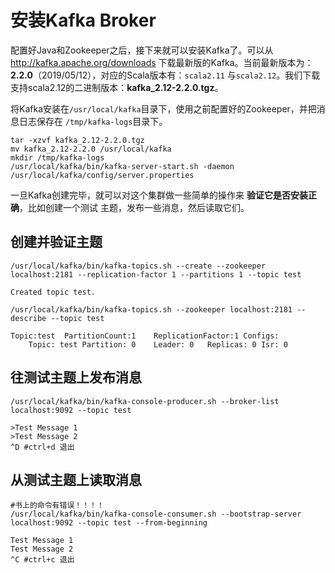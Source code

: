安装Kafka Broker
================================================================================
配置好Java和Zookeeper之后，接下来就可以安装Kafka了。可以从 http://kafka.apache.org/downloads
下载最新版的Kafka。当前最新版本为：**2.2.0**（2019/05/12），对应的Scala版本有：`scala2.11`
与`scala2.12`。我们下载支持scala2.12的二进制版本：**kafka_2.12-2.2.0.tgz**。

将Kafka安装在`/usr/local/kafka`目录下，使用之前配置好的Zookeeper，并把消息日志保存在
`/tmp/kafka-logs`目录下。
```shell
tar -xzvf kafka_2.12-2.2.0.tgz
mv kafka_2.12-2.2.0 /usr/local/kafka
mkdir /tmp/kafka-logs
/usr/local/kafka/bin/kafka-server-start.sh -daemon /usr/local/kafka/config/server.properties
```
一旦Kafka创建完毕，就可以对这个集群做一些简单的操作来 **验证它是否安装正确**，比如创建一个测试
主题，发布一些消息，然后读取它们。

## 创建并验证主题
```shell
/usr/local/kafka/bin/kafka-topics.sh --create --zookeeper localhost:2181 --replication-factor 1 --partitions 1 --topic test

Created topic test.
```
```shell
/usr/local/kafka/bin/kafka-topics.sh --zookeeper localhost:2181 --describe --topic test

Topic:test	PartitionCount:1	ReplicationFactor:1	Configs:
	Topic: test	Partition: 0	Leader: 0	Replicas: 0	Isr: 0
```

## 往测试主题上发布消息
```shell
/usr/local/kafka/bin/kafka-console-producer.sh --broker-list localhost:9092 --topic test

>Test Message 1
>Test Message 2
^D #ctrl+d 退出
```

## 从测试主题上读取消息
```shell
#书上的命令有错误！！！！
/usr/local/kafka/bin/kafka-console-consumer.sh --bootstrap-server localhost:9092 --topic test --from-beginning

Test Message 1
Test Message 2
^C #ctrl+c 退出
```